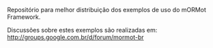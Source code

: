 Repositório para melhor distribuição dos exemplos de uso do mORMot Framework.

Discussões sobre estes exemplos são realizadas em:
http://groups.google.com.br/d/forum/mormot-br